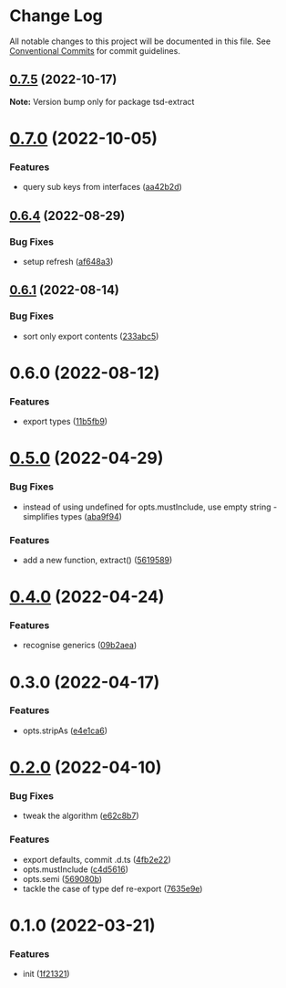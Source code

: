 # Change Log

All notable changes to this project will be documented in this file.
See [Conventional Commits](https://conventionalcommits.org) for commit guidelines.

## [0.7.5](https://github.com/codsen/codsen/compare/tsd-extract@0.7.4...tsd-extract@0.7.5) (2022-10-17)

**Note:** Version bump only for package tsd-extract

# [0.7.0](https://github.com/codsen/codsen/compare/tsd-extract@0.6.11...tsd-extract@0.7.0) (2022-10-05)

### Features

- query sub keys from interfaces ([aa42b2d](https://github.com/codsen/codsen/commit/aa42b2dab86559346b241cba4845ffe96f1bda04))

## [0.6.4](https://github.com/codsen/codsen/compare/tsd-extract@0.6.3...tsd-extract@0.6.4) (2022-08-29)

### Bug Fixes

- setup refresh ([af648a3](https://github.com/codsen/codsen/commit/af648a30a205b6c93bbe7379c7530d2a4cd0e837))

## [0.6.1](https://github.com/codsen/codsen/compare/tsd-extract@0.6.0...tsd-extract@0.6.1) (2022-08-14)

### Bug Fixes

- sort only export contents ([233abc5](https://github.com/codsen/codsen/commit/233abc557119b8d4d078b3befa5a51d0429f5bcd))

# 0.6.0 (2022-08-12)

### Features

- export types ([11b5fb9](https://github.com/codsen/codsen/commit/11b5fb936ce20e0a77c3a09806773e1cd7695c50))

# [0.5.0](https://github.com/codsen/codsen/compare/tsd-extract@0.4.0...tsd-extract@0.5.0) (2022-04-29)

### Bug Fixes

- instead of using undefined for opts.mustInclude, use empty string - simplifies types ([aba9f94](https://github.com/codsen/codsen/commit/aba9f949b95577d96a9efb2263139ab4bb621a3a))

### Features

- add a new function, extract() ([5619589](https://github.com/codsen/codsen/commit/5619589b7f84cddc58694f370df66235b54b7ada))

# [0.4.0](https://github.com/codsen/codsen/compare/tsd-extract@0.3.1...tsd-extract@0.4.0) (2022-04-24)

### Features

- recognise generics ([09b2aea](https://github.com/codsen/codsen/commit/09b2aea975c1cc8ec63ff78af6bcd7b7ffc95c9d))

# 0.3.0 (2022-04-17)

### Features

- opts.stripAs ([e4e1ca6](https://github.com/codsen/codsen/commit/e4e1ca6792045068f80ac40684eac9b7758aae7f))

# [0.2.0](https://github.com/codsen/codsen/compare/tsd-extract@0.1.0...tsd-extract@0.2.0) (2022-04-10)

### Bug Fixes

- tweak the algorithm ([e62c8b7](https://github.com/codsen/codsen/commit/e62c8b7bf8c6f4e412a96360d7e86506368d10cc))

### Features

- export defaults, commit .d.ts ([4fb2e22](https://github.com/codsen/codsen/commit/4fb2e22a5ba53e2cbec367bf6b0e0f1b44ac7517))
- opts.mustInclude ([c4d5616](https://github.com/codsen/codsen/commit/c4d56169f82ae430680b06a5a15e4045031e8edd))
- opts.semi ([569080b](https://github.com/codsen/codsen/commit/569080b8bcdc18b58a4ba46cddc505559671b130))
- tackle the case of type def re-export ([7635e9e](https://github.com/codsen/codsen/commit/7635e9ecf33a3c1192df66fd05180ae0133665a7))

# 0.1.0 (2022-03-21)

### Features

- init ([1f21321](https://github.com/codsen/codsen/commit/1f21321ce99d5b028cf702fa6139071feaf139ae))

